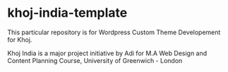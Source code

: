 # khoj-india-template

This particular repository is for Wordpress Custom Theme Developement for Khoj.

Khoj India is a major project initiative by Adi for M.A Web Design and Content Planning Course, University of Greenwich - London
